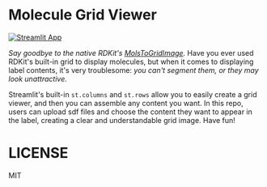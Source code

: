 # Molecule Grid Viewer
[![Streamlit App](https://static.streamlit.io/badges/streamlit_badge_black_white.svg)](https://lianghsun.streamlit.app)

*Say goodbye to the native RDKit's [MolsToGridImage](https://www.rdkit.org/docs/source/rdkit.Chem.Draw.html#rdkit.Chem.Draw.MolsToGridImage).* Have you ever used RDKit's built-in grid to display molecules, but when it comes to displaying label contents, it's very troublesome: _you can't segment them, or they may look unattractive._

Streamlit's built-in `st.columns` and `st.rows` allow you to easily create a grid viewer, and then you can assemble any content you want. In this repo, users can upload sdf files and choose the content they want to appear in the label, creating a clear and understandable grid image. Have fun!
# LICENSE
MIT